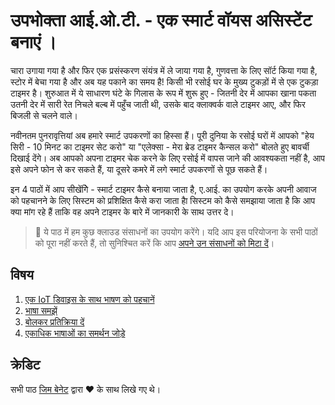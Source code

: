 # उपभोक्ता आई.ओ.टी. - एक स्मार्ट वॉयस असिस्टेंट बनाएं । 

चारा उगाया गया है और फिर एक प्रसंस्करण संयंत्र में ले जाया गया है, गुणवत्ता के लिए सॉर्ट किया गया है, स्टोर में बेचा गया है और अब यह पकाने का समय है! किसी भी रसोई घर के मुख्य टुकड़ों में से एक टुकड़ा टाइमर है। शुरुआत में ये साधारण घंटे के गिलास के रूप में शुरू हुए -  जितनी देर में आपका खाना पकता उतनी देर में सारी रेत निचले बल्ब में पहुँच जाती थी, उसके बाद क्लाक्वर्क वाले टाइमर आए, और फिर बिजली से चलने वाले।

नवीनतम पुनरावृत्तियां अब हमारे स्मार्ट उपकरणों का हिस्सा हैं। पूरी दुनिया के रसोई घरों में आपको "हेय सिरी - 10 मिनट का टाइमर सेट करो" या "एलेक्सा - मेरा ब्रेड टाइमर कैन्सल करो" बोलते हुए बावर्ची दिखाई देंगे। अब आपको अपना टाइमर चेक करने के लिए रसोई में वापस जाने की आवश्यकता नहीं है, आप इसे अपने फोन से कर सकते हैं, या दूसरे कमरे में लगे स्मार्ट उपकरणों से पूछ सकते हैं।

इन 4 पाठों में आप सीखेंगेि - स्मार्ट टाइमर कैसे बनाया जाता है, ए.आई. का उपयोग करके अपनी आवाज को पहचानने के लिए सिस्टम को प्रशिक्षित कैसे करा जाता हैा सिस्टम को कैसे समझाया जाता है कि आप क्या मांग रहे हैं ताकि वह अपने टाइमर के बारे में जानकारी के साथ उत्तर दे।

> 💁 ये पाठ में हम कुछ क्लाउड संसाधनों का उपयोग करेंगे। यदि आप इस परियोजना के सभी पाठों को पूरा नहीं करते हैं, तो सुनिश्चित करें कि आप [अपने उन संसाधनों को मिटा दें](../clean-up.md)।

## विषय

1. [एक IoT डिवाइस के साथ भाषण को पहचानें](./lessons/1-speech-recognition/README.md)
1. [भाषा समझें](./lessons/2-language-understanding/README.md)
1. [बोलकर प्रतिक्रिया दें](./lessons/3-spoken-feedback/README.md)
1. [एकाधिक भाषाओं का समर्थन जोड़े](./lessons/4-multiple-language-support/README.md)

## क्रेडिट

सभी पाठ [जिम बेनेट](https://GitHub.com/JimBobBennett) द्वारा ♥️ ️के साथ लिखे गए थे।
